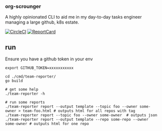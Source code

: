 
### org-scrounger

A highly opinionated CLI to aid me in my day-to-day tasks engineer managing a large github, k8s estate.

[![CircleCI](https://circleci.com/gh/mdevilliers/org-scrounger.svg?style=svg)](https://circleci.com/gh/mdevilliers/org-scrounger)
[![ReportCard](https://goreportcard.com/badge/github.com/mdevilliers/org-scrounger)](https://goreportcard.com/report/github.com/mdevilliers/org-scrounger)


## run

Ensure you have a github token in your env

```
export GITHUB_TOKEN=xxxxxxxxxxx

cd ./cmd/team-reporter/
go build

# get some help
./team-reporter -h

# run some reports
./team-reporter report --output template --topic foo --owner some-owner > team-foo.html # outputs html for all repos with tag
./team-reporter report --topic foo --owner some-owner  # outputs json
./team-reporter report --output template --repo some-repo --owner some-owner # outputs html for one repo
```

